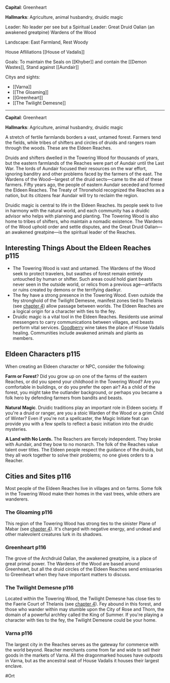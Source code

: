 **Capital**: Greenheart

**Hallmarks**: Agriculture, animal husbandry, druidic magic

Leader: No leader per see but a Spiritual Leader:  Great Druid Oalian (an awakened greatpine) Wardens of the Wood

Landscape: East Farmland, Rest Woody 

House Afliliations [[House of Vadalis]]

Goals: To maintain the Seals on [[Khyber]] and contain the [[Demon Wastes]], Stand against [[Aundair]]

Citys and sights:
* [[Varna]]
* [[The Gloaming]]
* [[Greenheart]]
* [[The Twilight Demesne]]

___

**Capital**: Greenheart

**Hallmarks**: Agriculture, animal husbandry, druidic magic

A stretch of fertile farmlands borders a vast, untamed forest. Farmers tend the fields, while tribes of shifters and circles of druids and rangers roam through the woods. These are the Eldeen Reaches.

Druids and shifters dwelled in the Towering Wood for thousands of years, but the eastern farmlands of the Reaches were part of Aundair until the Last War. The lords of Aundair focused their resources on the war effort, ignoring banditry and other problems faced by the farmers of the east. The Wardens of the Wood—largest of the druid sects—came to the aid of these farmers. Fifty years ago, the people of eastern Aundair seceded and formed the Eldeen Reaches. The Treaty of Thronehold recognized the Reaches as a nation, but its citizens fear Aundair will try to reclaim the region.

Druidic magic is central to life in the Eldeen Reaches. Its people seek to live in harmony with the natural world, and each community has a druidic advisor who helps with planning and planting. The Towering Wood is also home to tribes of shifters, who maintain a nomadic existence. The Wardens of the Wood uphold order and settle disputes, and the Great Druid Oalian—an awakened greatpine—is the spiritual leader of the Reaches.

## Interesting Things About the Eldeen Reaches p115

- The Towering Wood is vast and untamed. The Wardens of the Wood seek to protect travelers, but swathes of forest remain entirely untouched by human or shifter. Such areas could hold giant beasts never seen in the outside world, or relics from a previous age—artifacts or ruins created by demons or the terrifying daelkyr.
- The fey have a strong presence in the Towering Wood. Even outside the fey stronghold of the Twilight Demesne, manifest zones tied to Thelanis (see [chapter 4](https://5e.tools/book.html#ERLW,5,eldeen%20reaches,0)) allow passage between worlds. The Eldeen Reaches are a logical origin for a character with ties to the fey.
- Druidic magic is a vital tool in the Eldeen Reaches. Residents use animal messengers to carry communications between villages, and beasts perform vital services. [Goodberry](https://5e.tools/spells.html#goodberry_phb) wine takes the place of House Vadalis healing. Communities include awakened animals and plants as members.

## Eldeen Characters p115

When creating an Eldeen character or NPC, consider the following:

**Farm or Forest**? Did you grow up on one of the farms of the eastern Reaches, or did you spend your childhood in the Towering Wood? Are you comfortable in buildings, or do you prefer the open air? As a child of the forest, you might take the outlander background, or perhaps you became a folk hero by defending farmers from bandits and beasts.

**Natural Magic**. Druidic traditions play an important role in Eldeen society. If you're a druid or ranger, are you a stoic Warden of the Wood or a grim Child of Winter? Even if you're not a spellcaster, the Magic Initiate feat can provide you with a few spells to reflect a basic initiation into the druidic mysteries.

**A Land with No Lords.** The Reachers are fiercely independent. They broke with Aundair, and they bow to no monarch. The folk of the Reaches value talent over titles. The Eldeen people respect the guidance of the druids, but they all work together to solve their problems; no one gives orders to a Reacher.

## Cities and Sites p116

Most people of the Eldeen Reaches live in villages and on farms. Some folk in the Towering Wood make their homes in the vast trees, while others are wanderers.

### The Gloaming p116

This region of the Towering Wood has strong ties to the sinister Plane of Mabar (see [chapter 4](https://5e.tools/book.html#ERLW,10)). It's charged with negative energy, and undead and other malevolent creatures lurk in its shadows.

### Greenheart p116

The grove of the Archdruid Oalian, the awakened greatpine, is a place of great primal power. The Wardens of the Wood are based around Greenheart, but all the druid circles of the Eldeen Reaches send emissaries to Greenheart when they have important matters to discuss.

### The Twilight Demesne p116

Located within the Towering Wood, the Twilight Demesne has close ties to the Faerie Court of Thelanis (see [chapter 4](https://5e.tools/book.html#ERLW,10)). Fey abound in this forest, and those who wander within may stumble upon the City of Rose and Thorn, the domain of a powerful archfey called the King of Summer. If you're playing a character with ties to the fey, the Twilight Demesne could be your home.

### Varna p116

The largest city in the Reaches serves as the gateway for commerce with the world beyond. Reacher merchants come from far and wide to sell their goods in the markets of Varna. All the dragonmarked houses have outposts in Varna, but as the ancestral seat of House Vadalis it houses their largest enclave.

#Ort